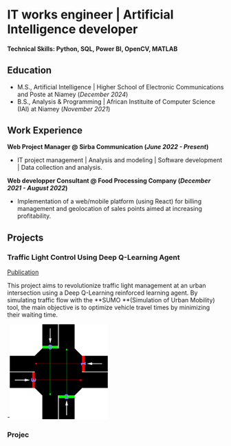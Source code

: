 # IT works engineer | Artificial Intelligence developer

#### Technical Skills: Python, SQL, Power BI, OpenCV, MATLAB

## Education

- M.S., Artificial Intelligence | Higher School of Electronic Communications and Poste at Niamey (_December 2024_)
- B.S., Analysis & Programming | African Instituite of Computer Science (IAI) at Niamey (_November 2021_)

## Work Experience

**Web Project Manager @ Sirba Communication (_June 2022 - Present_)**

- IT project management | Analysis and modeling | Software development | Data collection and analysis.

**Web developper Consultant @ Food Processing Company (_December 2021 - August 2022_)**

- Implementation of a web/mobile platform (using React) for billing management and geolocation of sales points aimed at increasing profitability.

## Projects

### Traffic Light Control Using Deep Q-Learning Agent

[Publication](https://www.mdpi.com/1424-8220/22/8/3048)

This project aims to revolutionize traffic light management at an urban intersection using a Deep Q-Learning reinforced learning agent. By simulating traffic flow with the **SUMO **(Simulation of Urban Mobility) tool, the main objective is to optimize vehicle travel times by minimizing their waiting time.

-![Traffic Control Light](./assets/img/Traffic-Control-Light.png "Traffic Control Light")

### Projec
